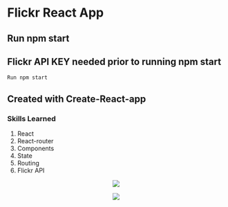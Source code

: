 # Flickr React App

## Run npm start

## Flickr API KEY needed prior to running npm start
```
Run npm start
```
## Created with Create-React-app

### Skills Learned
1. React
2. React-router
3. Components
4. State
5. Routing
6. Flickr API


<p align="center">
<img src="https://user-images.githubusercontent.com/6277603/47256372-25a8af80-d434-11e8-82c6-5472861f5616.png">
</p>

<p align="center">
<img src="https://user-images.githubusercontent.com/6277603/47256373-25a8af80-d434-11e8-8ed4-f95ebadb9a33.png">
</p>
